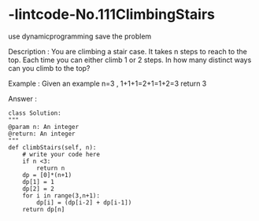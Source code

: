 # -lintcode-No.111ClimbingStairs
use dynamicprogramming save the problem

Description :
    You are climbing a stair case. It takes n steps to reach to the top.
    Each time you can either climb 1 or 2 steps. In how many distinct ways can you climb to the top?
    
Example :
    Given an example n=3 , 1+1+1=2+1=1+2=3
    return 3
    
Answer :

    class Solution:
    """
    @param n: An integer
    @return: An integer
    """
    def climbStairs(self, n):
        # write your code here
        if n <3:
            return n
        dp = [0]*(n+1)
        dp[1] = 1
        dp[2] = 2
        for i in range(3,n+1):
            dp[i] = (dp[i-2] + dp[i-1])
        return dp[n]
